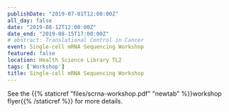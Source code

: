 ```yaml
---
publishDate: "2019-07-01T12:00:00Z"
all_day: false
date: "2019-08-12T12:00:00Z"
date_end: "2019-08-15T17:00:00Z"
# abstract: Translational Control in Cancer
event: Single-cell mRNA Sequencing Workshop 
featured: false
location: Health Science Library TL2
tags: ['Workshop']
title: Single-cell mRNA Sequencing Workshop 
---
```


See the {{% staticref "files/scrna-workshop.pdf" "newtab" %}}workshop flyer{{% /staticref %}} for more details.
